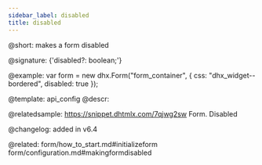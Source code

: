 ```yaml
---
sidebar_label: disabled
title: disabled
---          
```


@short: makes a form disabled

@signature: {'disabled?: boolean;'}

@example: 
var form = new dhx.Form("form_container", {
	css: "dhx_widget--bordered",
	disabled: true
});

@template:	api_config
@descr: 

@relatedsample:
https://snippet.dhtmlx.com/7qjwg2sw	Form. Disabled

@changelog: added in v6.4

@related: form/how_to_start.md#initializeform
form/configuration.md#makingformdisabled

